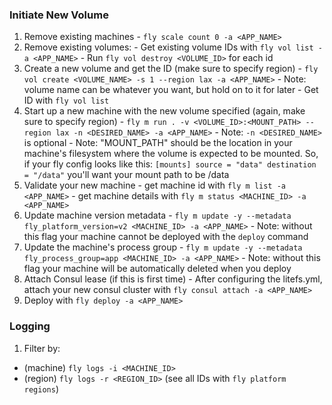 ### Initiate New Volume
  1. Remove existing machines
    -  `fly scale count 0 -a <APP_NAME>`
  2. Remove existing volumes:
    - Get existing volume IDs with `fly vol list -a <APP_NAME>`
    - Run `fly vol destroy <VOLUME_ID>` for each id
  3. Create a new volume and get the ID (make sure to specify region)
    - `fly vol create <VOLUME_NAME> -s 1 --region lax -a <APP_NAME>`
    - Note: volume name can be whatever you want, but hold on to it for later
    - Get ID with `fly vol list`
  4. Start up a new machine with the new volume specified (again, make sure to specify region)
    - `fly m run . -v <VOLUME_ID>:<MOUNT_PATH> --region lax -n <DESIRED_NAME> -a <APP_NAME>`
    - Note: `-n <DESIRED_NAME>` is optional
    - Note: "MOUNT_PATH" should be the location in your machine's filesystem where the volume
            is expected to be mounted. So, if your fly config looks like this:
            ```
            [mounts]
              source = "data"
              destination = "/data"
            ```
            you'll want your mount path to be /data
  5. Validate your new machine
    - get machine id with `fly m list -a <APP_NAME>`
    - get machine details with `fly m status <MACHINE_ID> -a <APP_NAME>`
  6. Update machine version metadata
    - `fly m update -y --metadata fly_platform_version=v2 <MACHINE_ID> -a <APP_NAME>`
    - Note: without this flag your machine cannot be deployed with the `deploy` command
  7. Update the machine's process group
    - `fly m update -y --metadata fly_process_group=app <MACHINE_ID> -a <APP_NAME>`
    - Note: without this flag your machine will be automatically deleted when you deploy
  8. Attach Consul lease (if this is first time)
    - After configuring the litefs.yml, attach your new consul cluster with `fly consul attach -a <APP_NAME>`
  9. Deploy with `fly deploy -a <APP_NAME>`

### Logging
1. Filter by:
  - (machine) `fly logs -i <MACHINE_ID>`
  - (region) `fly logs -r <REGION_ID>` (see all IDs with `fly platform regions`)

